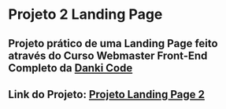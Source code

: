 # Projeto 2 Landing Page

## Projeto prático de uma Landing Page feito através do Curso Webmaster Front-End Completo da [Danki Code](https://cursos.dankicode.com/)

## Link do Projeto: [Projeto Landing Page 2](https://marcelo-rafael.github.io/projeto-2-landing-page/)
